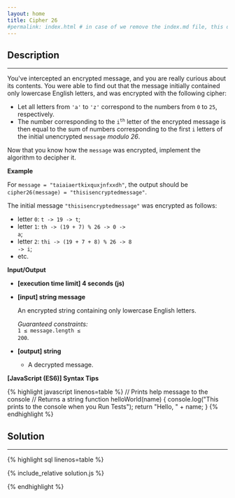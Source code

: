```yaml
---
layout: home
title: Cipher 26
#permalink: index.html # in case of we remove the index.md file, this doc will be the index page
---
```


<div class="row">
<div class="columnStmt" markdown="1">

## Description

---

You've intercepted an encrypted message, and you are really curious about its contents. You were able to find out that the message initially contained only lowercase English letters, and was encrypted with the following cipher:

- Let all letters from <code>'a'</code> to <code>'z'</code> correspond to the numbers from <code>0</code> to <code>25</code>, respectively.
- The number corresponding to the <code>i<sup>th</sup></code> letter of the encrypted message is then equal to the sum of numbers corresponding to the first <code>i</code> letters of the initial unencrypted <code>message</code> _modulo 26_.

Now that you know how the <code>message</code> was encrypted, implement the algorithm to decipher it.

**Example**

For <code>message = "taiaiaertkixquxjnfxxdh"</code>, the output should be
<code>cipher26(message) = "thisisencryptedmessage"</code>.

The initial message <code>"thisisencryptedmessage"</code> was encrypted as follows:

- letter <code>0</code>: <code>t -> 19 -> t</code>;
- letter <code>1</code>: <code>th -> (19 + 7) % 26 -> 0 -> a</code>;
- letter <code>2</code>: <code>thi -> (19 + 7 + 8) % 26 -> 8 -> i</code>;
- etc.

**Input/Output**

- **[execution time limit] 4 seconds (js)**

- **[input] string message**

  An encrypted string containing only lowercase English letters.<br>

  _Guaranteed constraints:_<br>
  <code>1 ≤ message.length ≤ 200</code>.

- **[output] string**
  - A decrypted message.

**[JavaScript (ES6)] Syntax Tips**

{% highlight javascript linenos=table %}
// Prints help message to the console
// Returns a string
function helloWorld(name) {
console.log("This prints to the console when you Run Tests");
return "Hello, " + name;
}
{% endhighlight %}

</div>
<div class="columnSol" markdown="1">

## Solution

---

{% highlight sql linenos=table %}

{% include_relative solution.js %}

{% endhighlight %}

</div>
</div>
